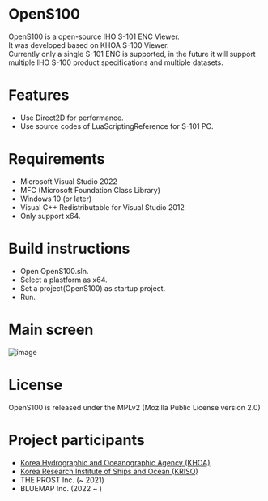 # OpenS100
OpenS100 is a open-source IHO S-101 ENC Viewer.  
It was developed based on KHOA S-100 Viewer.  
Currently only a single S-101 ENC is supported, in the future it will support multiple IHO S-100 product specifications and multiple datasets.  

# Features
- Use Direct2D for performance. 
- Use source codes of LuaScriptingReference for S-101 PC.

# Requirements
- Microsoft Visual Studio 2022
- MFC (Microsoft Foundation Class Library)
- Windows 10 (or later)
- Visual C++ Redistributable for Visual Studio 2012
- Only support x64.

# Build instructions
- Open OpenS100.sln.
- Select a plastform as x64.
- Set a project(OpenS100) as startup project. 
- Run.

# Main screen
![image](https://user-images.githubusercontent.com/5345308/147812700-3e68c9cb-5b16-41f5-ba6c-c778881e3bf4.png)

# License
OpenS100 is released under the MPLv2 (Mozilla Public License version 2.0)

# Project participants
* [Korea Hydrographic and Oceanographic Agency (KHOA)](https://www.khoa.go.kr/eng/)
* [Korea Research Institute of Ships and Ocean (KRISO)](https://www.kriso.re.kr/eng/)
* THE PROST Inc. (~ 2021)
* BLUEMAP Inc. (2022 ~ )
